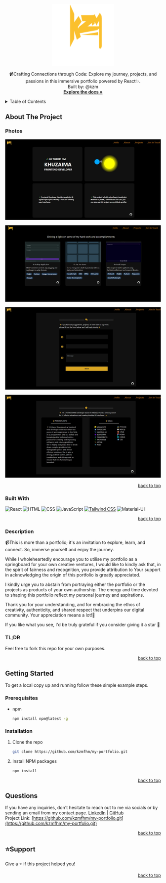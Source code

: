 <a name="readme-top"></a>

  <div align="center">
  <img src="src/images/logo.svg" alt="Logo" width="200" height="200">
  <p>
  📹Crafting Connections through Code: Explore my journey, projects, and passions in this immersive portfolio powered by React✨.
      <br/>
      Built by: @kzm
      <br/>
      <a href="https://github.com/kzmfhm/my-portfolio"><strong>Explore the docs »</strong></a>
      <br/>
     </p>
  </div>
   <!-- TABLE OF CONTENTS -->
    <details>
    <summary>Table of Contents</summary>
    <ol>
      <li>
        <a href="#about-the-project">About The Project</a>
        <ul>
          <li><a href="#photos">Photos</a></li>
          <li><a href="#built-with">Built With</a></li>
          <li><a href="#description">Description</a></li>
        </ul>
      </li>
      <li>
          <a href="#getting-started">Getting Started</a>
        <ul>
          <li><a href="#prerequisites">Prerequisites</a></li>
          <li><a href="#installation">Installation</a></li>
        </ul>
      </li>
    <li><a href="#questions">Questions</a></li>
    <li><a href="#support">Support</a></li>
    </ol>
  </details>
  <!-- ABOUT THE PROJECT -->

## About The Project

### Photos

![My React Portfolio Screen Shot](src/images/home-page.jpg)

![My React Portfolio Screen Shot](src/images/project-page.png)

![My React Portfolio Screen Shot](src/images/contact-page.jpg)

![My React Portfolio Screen Shot](src/images/about-page.jpg)

  <p align="right"><a href="#readme-top">back to top</a></p>
  
  ### Built With
  
  ![React](https://img.shields.io/badge/React-20232A?style=for-the-badge&logo=React&logoColor=61DAFB)
  ![HTML](https://img.shields.io/badge/HTML-5E5E5E?style=for-the-badge&logo=html5)
  ![CSS](https://img.shields.io/badge/CSS-1572B6?style=for-the-badge&logo=css3)
  ![JavaScript](https://img.shields.io/badge/JavaScript-F7DF1E?style=for-the-badge&logo=javascript)
[![Tailwind CSS](https://img.shields.io/badge/Tailwind%20CSS-38B2AC?style=for-the-badge&logo=tailwind-css)](https://tailwindcss.com/)
![Material-UI](https://img.shields.io/badge/Material--UI-0081CB?style=for-the-badge&logo=material-ui)

  <p align="right"><a href="#readme-top">back to top</a></p>
  
  ### Description
  
📹This is more than a portfolio; it's an invitation to explore, learn, and connect. So, immerse yourself and enjoy the journey.

While I wholeheartedly encourage you to utilise my portfolio as a springboard for your own creative ventures, I would like to kindly ask that, in the spirit of fairness and recognition, you provide attribution to Your support in acknowledging the origin of this portfolio is greatly appreciated.

I kindly urge you to abstain from portraying either the portfolio or the projects as products of your own authorship. The energy and time devoted to shaping this portfolio reflect my personal journey and aspirations.

Thank you for your understanding, and for embracing the ethos of creativity, authenticity, and shared respect that underpins our digital community. Your appreciation means a lot!🌟

If you like what you see, I'd be truly grateful if you consider giving it a star 🌟

<h3>TL;DR</h3>
Feel free to fork this repo for your own purposes.

  <p align="right"><a href="#readme-top">back to top</a></p>

<!-- GETTING STARTED -->

## Getting Started

To get a local copy up and running follow these simple example steps.

### Prerequisites

- npm
  ```sh
  npm install npm@latest -g
  ```

### Installation

1. Clone the repo
   ```sh
   git clone https://github.com/kzmfhm/my-portfolio.git
   ```
2. Install NPM packages
   ```sh
   npm install
   ```
    <p align="right"><a href="#readme-top">back to top</a></p>

<!-- QUESTIONS -->

## Questions

If you have any inquiries, don't hesitate to reach out to me via socials or by sending an email from my contact page.
<a href="https://www.linkedin.com/in/khuzaima-n-658b98268/">LinkedIn</a> | <a href="https://github.com/kzmfhm">GitHub</a><br/>
Project Link: [https://github.com/kzmfhm/my-portfolio.git](https://github.com/kzmfhm/my-portfolio.git)

<p align="right"><a href="#readme-top">back to top</a></p>

## ⭐️Support

Give a ⭐️ if this project helped you!

<p align="right"><a href="#readme-top">back to top</a></p>
